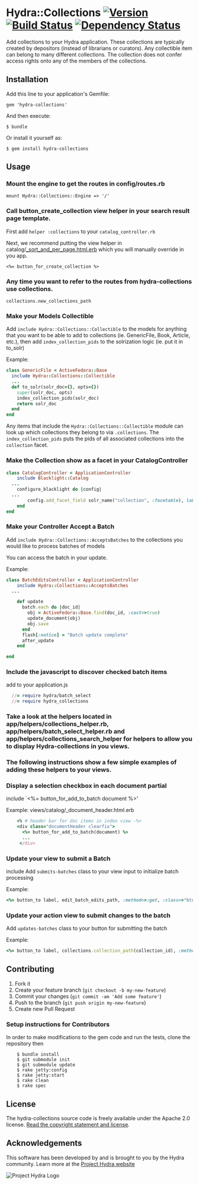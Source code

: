 # Hydra::Collections [![Version](https://badge.fury.io/rb/hydra-collections.png)](http://badge.fury.io/rb/hydra-collections) [![Build Status](https://travis-ci.org/projecthydra/hydra-collections.png?branch=master)](https://travis-ci.org/projecthydra/hydra-collections) [![Dependency Status](https://gemnasium.com/projecthydra/hydra-collections.png)](https://gemnasium.com/projecthydra/hydra-collections)

Add collections to your Hydra application.  These collections are typically created by depositors (instead of librarians or curators).  Any collectible item can belong to many different collections.  The collection does not confer access rights onto any of the members of the collections.

## Installation

Add this line to your application's Gemfile:

    gem 'hydra-collections'

And then execute:

    $ bundle

Or install it yourself as:

    $ gem install hydra-collections

## Usage

### Mount the engine to get the routes in config/routes.rb

    mount Hydra::Collections::Engine => '/'

### Call button_create_collection view helper in your search result page template.
  First add `helper :collections` to your `catalog_controller.rb`
  
  Next, we recommend putting the view helper in catalog/[_sort_and_per_page.html.erb](https://github.com/projectblacklight/blacklight/blob/master/app/views/catalog/_sort_and_per_page.html.erb) which you will manually override in you app.
```erb
<%= button_for_create_collection %>
```    

### Any time you want to refer to the routes from hydra-collections use collections.
    collections.new_collections_path

### Make your Models Collectible

Add `include Hydra::Collections::Collectible` to the models for anything that you want to be able to add to collections (ie. GenericFile, Book, Article, etc.), then add `index_collection_pids` to the solrization logic (ie. put it in to_solr)

Example:
```ruby
class GenericFile < ActiveFedora::Base
  include Hydra::Collections::Collectible
  ...
  def to_solr(solr_doc={}, opts={})
    super(solr_doc, opts)
    index_collection_pids(solr_doc)
    return solr_doc
  end
end
```

Any items that include the `Hydra::Collections::Collectible` module can look up which collections they belong to via `.collections`.  The `index_collection_pids` puts the pids of all associated collections into the `collection` facet.

### Make the Collection show as a facet in your CatalogController

```ruby
class CatalogController < ApplicationController
    include Blacklight::Catalog
  ...
    configure_blacklight do |config|
  ...     
        config.add_facet_field solr_name("collection", :facetable), label: "Collection", helper_method: :collection_name
    end
end
```

### Make your Controller Accept a Batch

Add `include Hydra::Collections::AcceptsBatches` to the collections you would like to process batches of models

You can access the batch in your update.

Example:
```ruby
class BatchEditsController < ApplicationController
    include Hydra::Collections::AcceptsBatches
  ...

    def update
      batch.each do |doc_id|
        obj = ActiveFedora::Base.find(doc_id, :cast=>true)
        update_document(obj)
        obj.save
      end
      flash[:notice] = "Batch update complete"
      after_update
    end

end
```
### Include the javascript to discover checked batch items

add to your application.js
```ruby
  //= require hydra/batch_select
  //= require hydra_collections
```

### Take a look at the helpers located in app/helpers/collections_helper.rb, app/helpers/batch_select_helper.rb and app/helpers/collections_search_helper for helpers to allow you to display Hydra-collections in you views.
### The following instructions show a few simple examples of adding these helpers to your views.

### Display a selection checkbox in each document partial

include `<%= button_for_add_to_batch document %>'

Example: views/catalog/_document_header.html.erb
```ruby
    <% # header bar for doc items in index view -%>
    <div class="documentHeader clearfix">
      <%= button_for_add_to_batch(document) %>
      ...
     </div>

```


### Update your view to submit a Batch

include
Add `submits-batches` class to your view input to initialize batch processing

Example:
```ruby
<%= button_to label, edit_batch_edits_path, :method=>:get, :class=>"btn submits-batches", 'data-behavior'=>'batch-edit', :id=>'batch-edit' %>
```

### Update your action view to submit changes to the batch

Add `updates-batches` class to your button for submitting the batch

Example:
```ruby
<%= button_to label, collections.collection_path(collection_id), :method=>:put, :class=>"btn btn-primary updates-collection submits-batches collection-update", 'data-behavior'=>'hydra-collections', :id=>'hydra-collection-update' %>
```


## Contributing

1. Fork it
2. Create your feature branch (`git checkout -b my-new-feature`)
3. Commit your changes (`git commit -am 'Add some feature'`)
4. Push to the branch (`git push origin my-new-feature`)
5. Create new Pull Request

### Setup instructions for Contributors

In order to make modifications to the gem code and run the tests, clone the repository then

```
    $ bundle install
    $ git submodule init
    $ git submodule update
    $ rake jetty:config
    $ rake jetty:start
    $ rake clean
    $ rake spec
```

## License

The hydra-collections source code is freely available under the Apache 2.0 license.
[Read the copyright statement and license](/LICENSE.txt).

## Acknowledgements

This software has been developed by and is brought to you by the Hydra community.  Learn more at the [Project Hydra website](http://projecthydra.org)

![Project Hydra Logo](https://github.com/uvalib/libra-oa/blob/a6564a9e5c13b7873dc883367f5e307bf715d6cf/public/images/powered_by_hydra.png?raw=true)
